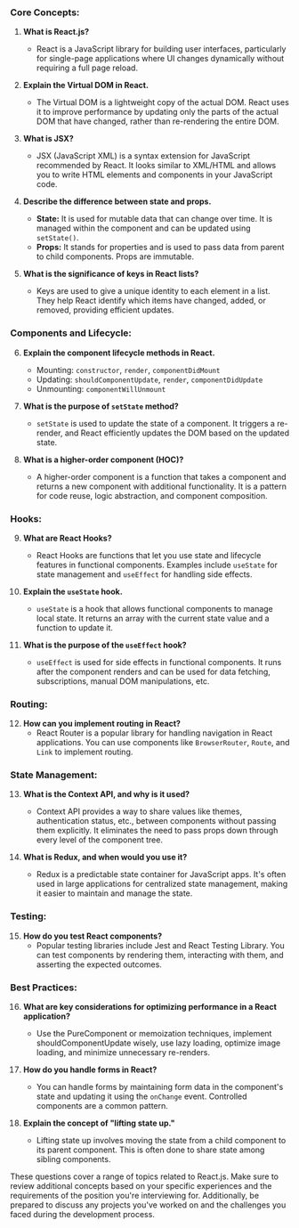 
### Core Concepts:

1. **What is React.js?**
   - React is a JavaScript library for building user interfaces, particularly for single-page applications where UI changes dynamically without requiring a full page reload.

2. **Explain the Virtual DOM in React.**
   - The Virtual DOM is a lightweight copy of the actual DOM. React uses it to improve performance by updating only the parts of the actual DOM that have changed, rather than re-rendering the entire DOM.

3. **What is JSX?**
   - JSX (JavaScript XML) is a syntax extension for JavaScript recommended by React. It looks similar to XML/HTML and allows you to write HTML elements and components in your JavaScript code.

4. **Describe the difference between state and props.**
   - **State:** It is used for mutable data that can change over time. It is managed within the component and can be updated using `setState()`.
   - **Props:** It stands for properties and is used to pass data from parent to child components. Props are immutable.

5. **What is the significance of keys in React lists?**
   - Keys are used to give a unique identity to each element in a list. They help React identify which items have changed, added, or removed, providing efficient updates.

### Components and Lifecycle:

6. **Explain the component lifecycle methods in React.**
   - Mounting: `constructor`, `render`, `componentDidMount`
   - Updating: `shouldComponentUpdate`, `render`, `componentDidUpdate`
   - Unmounting: `componentWillUnmount`

7. **What is the purpose of `setState` method?**
   - `setState` is used to update the state of a component. It triggers a re-render, and React efficiently updates the DOM based on the updated state.

8. **What is a higher-order component (HOC)?**
   - A higher-order component is a function that takes a component and returns a new component with additional functionality. It is a pattern for code reuse, logic abstraction, and component composition.

### Hooks:

9. **What are React Hooks?**
   - React Hooks are functions that let you use state and lifecycle features in functional components. Examples include `useState` for state management and `useEffect` for handling side effects.

10. **Explain the `useState` hook.**
    - `useState` is a hook that allows functional components to manage local state. It returns an array with the current state value and a function to update it.

11. **What is the purpose of the `useEffect` hook?**
    - `useEffect` is used for side effects in functional components. It runs after the component renders and can be used for data fetching, subscriptions, manual DOM manipulations, etc.

### Routing:

12. **How can you implement routing in React?**
    - React Router is a popular library for handling navigation in React applications. You can use components like `BrowserRouter`, `Route`, and `Link` to implement routing.

### State Management:

13. **What is the Context API, and why is it used?**
    - Context API provides a way to share values like themes, authentication status, etc., between components without passing them explicitly. It eliminates the need to pass props down through every level of the component tree.

14. **What is Redux, and when would you use it?**
    - Redux is a predictable state container for JavaScript apps. It's often used in large applications for centralized state management, making it easier to maintain and manage the state.

### Testing:

15. **How do you test React components?**
    - Popular testing libraries include Jest and React Testing Library. You can test components by rendering them, interacting with them, and asserting the expected outcomes.

### Best Practices:

16. **What are key considerations for optimizing performance in a React application?**
    - Use the PureComponent or memoization techniques, implement shouldComponentUpdate wisely, use lazy loading, optimize image loading, and minimize unnecessary re-renders.

17. **How do you handle forms in React?**
    - You can handle forms by maintaining form data in the component's state and updating it using the `onChange` event. Controlled components are a common pattern.

18. **Explain the concept of "lifting state up."**
    - Lifting state up involves moving the state from a child component to its parent component. This is often done to share state among sibling components.

These questions cover a range of topics related to React.js. Make sure to review additional concepts based on your specific experiences and the requirements of the position you're interviewing for. Additionally, be prepared to discuss any projects you've worked on and the challenges you faced during the development process.